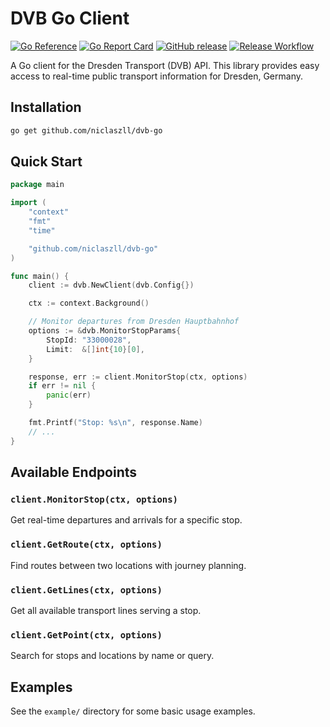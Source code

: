 # DVB Go Client

[![Go Reference](https://pkg.go.dev/badge/github.com/niclaszll/dvb-go.svg)](https://pkg.go.dev/github.com/niclaszll/dvb-go)
[![Go Report Card](https://goreportcard.com/badge/github.com/niclaszll/dvb-go)](https://goreportcard.com/report/github.com/niclaszll/dvb-go)
[![GitHub release](https://img.shields.io/github/release/niclaszll/dvb-go.svg)](https://github.com/niclaszll/dvb-go/releases)
[![Release Workflow](https://github.com/niclaszll/dvb-go/actions/workflows/release.yml/badge.svg)](https://github.com/niclaszll/dvb-go/actions)

A Go client for the Dresden Transport (DVB) API. This library provides easy access to real-time public transport information for Dresden, Germany.

## Installation

```bash
go get github.com/niclaszll/dvb-go
```

## Quick Start

```go
package main

import (
    "context"
    "fmt"
    "time"

    "github.com/niclaszll/dvb-go"
)

func main() {
    client := dvb.NewClient(dvb.Config{})

    ctx := context.Background()

    // Monitor departures from Dresden Hauptbahnhof
    options := &dvb.MonitorStopParams{
        StopId: "33000028",
        Limit:  &[]int{10}[0],
    }

    response, err := client.MonitorStop(ctx, options)
    if err != nil {
        panic(err)
    }

    fmt.Printf("Stop: %s\n", response.Name)
    // ...
}
```

## Available Endpoints

### `client.MonitorStop(ctx, options)`

Get real-time departures and arrivals for a specific stop.

### `client.GetRoute(ctx, options)`

Find routes between two locations with journey planning.

### `client.GetLines(ctx, options)`

Get all available transport lines serving a stop.

### `client.GetPoint(ctx, options)`

Search for stops and locations by name or query.

## Examples

See the `example/` directory for some basic usage examples.
